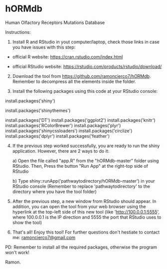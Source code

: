 # hORMdb
Human Olfactory Receptors Mutations Database

Instructions:

1. Install R and RStudio in yout computer/laptop, check those links in case you have issues with this step:

  - official R website: https://cran.rstudio.com/index.html
  
  - official RStudio website: https://rstudio.com/products/rstudio/download/
  
2. Download the tool from https://github.com/ramoncierco7/hORMdb. Remember to decompress all the elements inside the folder.
  
3. Install the following packages using this code at your RStudio console:

install.packages('shiny')

install.packages('shinythemes')

install.packages('DT')
install.packages('ggplot2')
install.packages('knitr')
install.packages('RColorBrewer')
install.packages('plyr')
install.packages('shinycssloaders')
install.packages('circlize')
install.packages('dplyr')
install.packages('feather')

4. If the previous step worked successfully, you are ready to run the shiny application. However,
   there are 2 ways to do it:
   
   a) Open the file called "app.R" from the "hORMdb-master" folder using RStudio. Then, Press the button "Run App" at the right-top side of RStudio
   
   b) Type shiny::runApp('pathwaytodirectory/hORMdb-master') in your RStudio console (Remember to replace 'pathwaytodirectory' to the directory where you have the tool folder)

5. After the previous step, a new window from RStudio should appear. In addition, you can open the tool from your web browser using the hyperlink at the top-left side of this new tool (like 'http://100.0.0.1:5555', where 100.0.0.1 is the IP direction and 5555 the port that RStudio uses to show the tool)

6. That's all! Enjoy this tool! For further questions don't hestiate to contact me: ramoncierco7@gmail.com

PD: Remember to install all the required packages, otherwise the program won't work!

Ramon.
